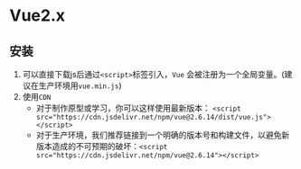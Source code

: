 # Vue2.x

## 安装

1. 可以直接下载js后通过`<script>`标签引入，`Vue` 会被注册为一个全局变量。(建议在生产环境用`vue.min.js`)
2. 使用`CDN`
   - 对于制作原型或学习，你可以这样使用最新版本： `<script src="https://cdn.jsdelivr.net/npm/vue@2.6.14/dist/vue.js"></script>`
   - 对于生产环境，我们推荐链接到一个明确的版本号和构建文件，以避免新版本造成的不可预期的破坏：`<script src="https://cdn.jsdelivr.net/npm/vue@2.6.14"></script>`

